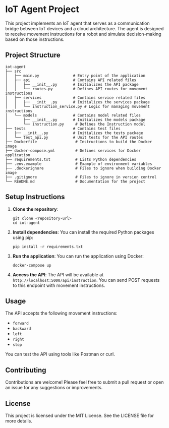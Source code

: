 # IoT Agent Project

This project implements an IoT agent that serves as a communication bridge between IoT devices and a cloud architecture. The agent is designed to receive movement instructions for a robot and simulate decision-making based on those instructions.

## Project Structure

```
iot-agent
├── src
│   ├── main.py               # Entry point of the application
│   ├── api                   # Contains API related files
│   │   ├── __init__.py       # Initializes the API package
│   │   └── routes.py         # Defines API routes for movement instructions
│   ├── services              # Contains service related files
│   │   ├── __init__.py       # Initializes the services package
│   │   └── instruction_service.py # Logic for managing movement instructions
│   └── models                # Contains model related files
│       ├── __init__.py       # Initializes the models package
│       └── instruction.py     # Defines the Instruction model
├── tests                     # Contains test files
│   ├── __init__.py           # Initializes the tests package
│   └── test_api.py           # Unit tests for the API routes
├── Dockerfile                 # Instructions to build the Docker image
├── docker-compose.yml         # Defines services for Docker application
├── requirements.txt           # Lists Python dependencies
├── .env.example               # Example of environment variables
├── .dockerignore              # Files to ignore when building Docker image
├── .gitignore                 # Files to ignore in version control
└── README.md                  # Documentation for the project
```

## Setup Instructions

1. **Clone the repository**:
   ```
   git clone <repository-url>
   cd iot-agent
   ```

2. **Install dependencies**:
   You can install the required Python packages using pip:
   ```
   pip install -r requirements.txt
   ```

3. **Run the application**:
   You can run the application using Docker:
   ```
   docker-compose up
   ```

4. **Access the API**:
   The API will be available at `http://localhost:5000/api/instruction`. You can send POST requests to this endpoint with movement instructions.

## Usage

The API accepts the following movement instructions:
- `forward`
- `backward`
- `left`
- `right`
- `stop`

You can test the API using tools like Postman or curl.

## Contributing

Contributions are welcome! Please feel free to submit a pull request or open an issue for any suggestions or improvements.

## License

This project is licensed under the MIT License. See the LICENSE file for more details.